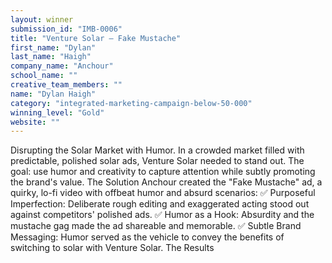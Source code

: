 ```yaml
---
layout: winner
submission_id: "IMB-0006"
title: "Venture Solar — Fake Mustache"
first_name: "Dylan"
last_name: "Haigh"
company_name: "Anchour"
school_name: ""
creative_team_members: ""
name: "Dylan Haigh"
category: "integrated-marketing-campaign-below-50-000"
winning_level: "Gold"
website: ""
---
```


Disrupting the Solar Market with Humor. In a crowded market filled with predictable, polished solar ads, Venture Solar needed to stand out. The goal: use humor and creativity to capture attention while subtly promoting the brand's value. The Solution Anchour created the "Fake Mustache" ad, a quirky, lo-fi video with offbeat humor and absurd scenarios: ✅ Purposeful Imperfection: Deliberate rough editing and exaggerated acting stood out against competitors' polished ads. ✅ Humor as a Hook: Absurdity and the mustache gag made the ad shareable and memorable. ✅ Subtle Brand Messaging: Humor served as the vehicle to convey the benefits of switching to solar with Venture Solar. The Results
